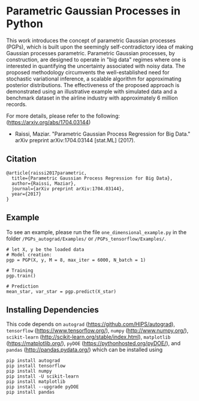 # Parametric Gaussian Processes in Python

This work introduces the concept of parametric Gaussian processes (PGPs), which is built upon the seemingly self-contradictory idea of making Gaussian processes parametric. Parametric Gaussian processes, by construction, are designed to operate in "big data" regimes where one is interested in quantifying the uncertainty associated with noisy data. The proposed methodology circumvents the well-established need for stochastic variational inference, a scalable algorithm for approximating posterior distributions. The effectiveness of the proposed approach is demonstrated using an illustrative example with simulated data and a benchmark dataset in the airline industry with approximately 6 million records.

For more details, please refer to the following: (https://arxiv.org/abs/1704.03144)

  - Raissi, Maziar. "Parametric Gaussian Process Regression for Big Data." arXiv preprint arXiv:1704.03144 [stat.ML] (2017).

## Citation

    @article{raissi2017parametric,
      title={Parametric Gaussian Process Regression for Big Data},
      author={Raissi, Maziar},
      journal={arXiv preprint arXiv:1704.03144},
      year={2017}
    }

## Example

To see an example, please run the file `one_dimensional_example.py` in the folder `/PGPs_autograd/Examples/` or `/PGPs_tensorflow/Examples/`.

    # let X, y be the loaded data
    # Model creation:
    pgp = PGP(X, y, M = 8, max_iter = 6000, N_batch = 1)
    
    # Training
    pgp.train()
    
    # Prediction
    mean_star, var_star = pgp.predict(X_star)

## Installing Dependencies

This code depends on `autograd` (https://github.com/HIPS/autograd), `tensorflow` (https://www.tensorflow.org/), `numpy` (http://www.numpy.org/), `scikit-learn` (http://scikit-learn.org/stable/index.html), `matplotlib` (https://matplotlib.org/), `pyDOE` (https://pythonhosted.org/pyDOE/), and `pandas` (http://pandas.pydata.org/) which can be installed using

    pip install autograd
    pip install tensorflow
    pip install numpy
    pip install -U scikit-learn
    pip install matplotlib
    pip install --upgrade pyDOE
    pip install pandas
